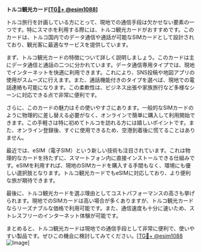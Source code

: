 **トルコ観光カード[[TG💪+ @esim1088](https://t.me/s/esim1088)]**

トルコ旅行を計画している方にとって、現地での通信手段は欠かせない要素の一つです。特にスマホを利用する際には、トルコ観光カードがおすすめです。このカードは、トルコ国内でのデータ通信や通話が可能なSIMカードとして設計されており、観光客に最適なサービスを提供しています。

まず、トルコ観光カードの特徴について詳しく説明しましょう。このカードは主にデータ通信と通話の二つに分かれています。データ通信専用タイプでは、現地でインターネットを快適に利用できます。これにより、SNS投稿や地図アプリの使用がスムーズに行えます。また、通話機能付きのタイプを選べば、現地での電話連絡も可能になります。この柔軟性は、ビジネス出張や家族旅行など多様なシーンに対応できる点で非常に便利です。

さらに、このカードの魅力はその使いやすさにあります。一般的なSIMカードのように物理的に差し替える必要がなく、オンラインで簡単に購入して利用開始できます。この手軽さは特に初めてトルコを訪れる方には嬉しいポイントです。また、オンライン登録後、すぐに使用できるため、空港到着後に慌てることはありません。

最近では、eSIM（電子SIM）という新しい技術も注目されています。これは物理的なカードを持たずに、スマートフォン内に直接インストールできる仕組みです。eSIMを利用すれば、現地のSIMカードを購入する手間もなく、環境にも優しい選択肢となります。トルコ観光カードでもeSIMに対応しており、より便利な旅が期待できます。

最後に、トルコ観光カードを選ぶ理由としてコストパフォーマンスの高さも挙げられます。現地でのSIMカードは高い場合が多くありますが、トルコ観光カードならリーズナブルな価格で利用可能です。また、通信速度も十分に速いため、ストレスフリーのインターネット体験が可能です。

まとめると、トルコ観光カードは現地での通信手段として非常に便利で、使いやすい製品です。ぜひこの機会に検討してみてください。[[TG💪+ @esim1088](https://t.me/s/esim1088) ![Image](https://i.postimg.cc/Y0z9fWf4/image.png)]